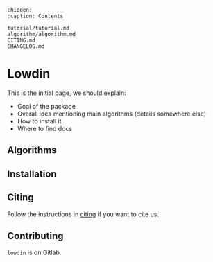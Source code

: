 ```{toctree}
:hidden:
:caption: Contents

tutorial/tutorial.md
algorithm/algorithm.md
CITING.md
CHANGELOG.md
```

# Lowdin
This is the initial page, we should explain:
- Goal of the package
- Overall idea mentioning main algorithms (details somewhere else)
- How to install it
- Where to find docs
## Algorithms

## Installation


## Citing

Follow the instructions in [citing](CITING.md) if you want to cite us.

## Contributing
`lowdin` is on Gitlab.


